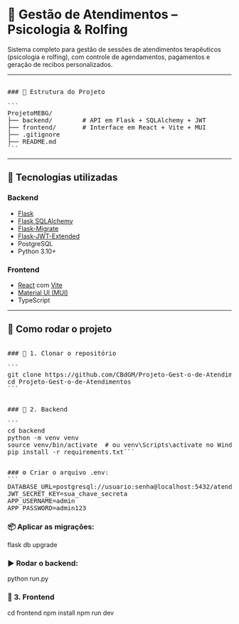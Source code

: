 # 🧠 Gestão de Atendimentos – Psicologia & Rolfing

Sistema completo para gestão de sessões de atendimentos terapêuticos (psicologia e rolfing), com controle de agendamentos, pagamentos e geração de recibos personalizados.

---

<pre>

### 📁 Estrutura do Projeto

```
ProjetoMEBG/
├── backend/        # API em Flask + SQLAlchemy + JWT
├── frontend/       # Interface em React + Vite + MUI
├── .gitignore
├── README.md
```
</pre>

---

## 🧰 Tecnologias utilizadas

### Backend
- [Flask](https://flask.palletsprojects.com/)
- [Flask SQLAlchemy](https://flask-sqlalchemy.palletsprojects.com/)
- [Flask-Migrate](https://flask-migrate.readthedocs.io/)
- [Flask-JWT-Extended](https://flask-jwt-extended.readthedocs.io/)
- PostgreSQL
- Python 3.10+

### Frontend
- [React](https://reactjs.org/) com [Vite](https://vitejs.dev/)
- [Material UI (MUI)](https://mui.com/)
- TypeScript

---

## 🚀 Como rodar o projeto

<pre>

### 🔹 1. Clonar o repositório

```
git clone https://github.com/CBdGM/Projeto-Gest-o-de-Atendimentos.git
cd Projeto-Gest-o-de-Atendimentos
```
</pre>

<pre>

### 🔹 2. Backend

```
cd backend
python -m venv venv
source venv/bin/activate  # ou venv\Scripts\activate no Windows
pip install -r requirements.txt```
</pre>

<pre>

### ⚙️ Criar o arquivo .env:
```
DATABASE_URL=postgresql://usuario:senha@localhost:5432/atendimentos
JWT_SECRET_KEY=sua_chave_secreta
APP_USERNAME=admin
APP_PASSWORD=admin123
</pre>

### 📦 Aplicar as migrações:
flask db upgrade

### ▶️ Rodar o backend:
python run.py

### 🔹 3. Frontend
cd frontend
npm install
npm run dev
